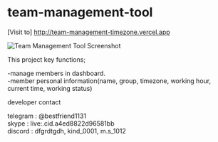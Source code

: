 # team-management-tool

[Visit to] http://team-management-timezone.vercel.app<br/>

![Team Management Tool Screenshot](https://i.ibb.co/pjS9BNNn/Screenshot-69.png)



This project key functions;<br/>

-manage members in dashboard.<br/>
-member personal information(name, group, timezone, working hour, current time, working status)<br />

developer contact

telegram : @bestfriend1131 <br/>
skype : live:.cid.a4ed8822d96581bb<br/>
discord : dfgrdtgdh, kind_0001, m.s_1012<br/>